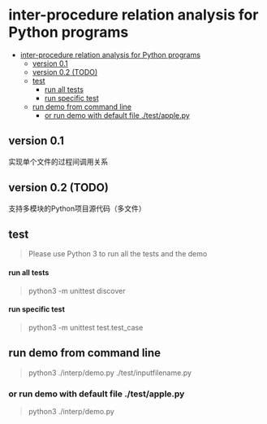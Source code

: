 # inter-procedure relation analysis for Python programs
<!-- TOC -->

- [inter-procedure relation analysis for Python programs](#inter-procedure-relation-analysis-for-python-programs)
  - [version 0.1](#version-01)
  - [version 0.2 (TODO)](#version-02-todo)
  - [test](#test)
      - [run all tests](#run-all-tests)
      - [run specific test](#run-specific-test)
  - [run demo from command line](#run-demo-from-command-line)
    - [or run demo with default file ./test/apple.py](#or-run-demo-with-default-file-testapplepy)

<!-- /TOC -->

## version 0.1

实现单个文件的过程间调用关系

##  version 0.2 (TODO)

支持多模块的Python项目源代码（多文件）

## test

> Please use Python 3 to run all the tests and the demo

#### run all tests

> python3 -m unittest discover

#### run specific test

> python3 -m unittest test.test_case

## run demo from command line

> python3 ./interp/demo.py ./test/inputfilename.py

### or run demo with default file ./test/apple.py
> python3 ./interp/demo.py
